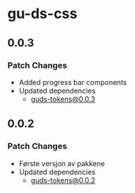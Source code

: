 # gu-ds-css

## 0.0.3

### Patch Changes

- Added progress bar components
- Updated dependencies
  - guds-tokens@0.0.3

## 0.0.2

### Patch Changes

- Første versjon av pakkene
- Updated dependencies
  - guds-tokens@0.0.2
